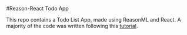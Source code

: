 #Reason-React Todo App

This repo contains a Todo List App, made using ReasonML and React. A majority of the code was written following this [tutorial](https://jaredforsyth.com/posts/a-reason-react-tutorial/).
